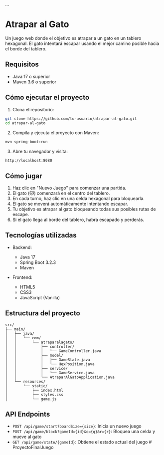 ...

# Atrapar al Gato

Un juego web donde el objetivo es atrapar a un gato en un tablero hexagonal. El gato intentará escapar usando el mejor camino posible hacia el borde del tablero.

## Requisitos

- Java 17 o superior
- Maven 3.6 o superior

## Cómo ejecutar el proyecto

1. Clona el repositorio:
```bash
git clone https://github.com/tu-usuario/atrapar-al-gato.git
cd atrapar-al-gato
```

2. Compila y ejecuta el proyecto con Maven:
```bash
mvn spring-boot:run
```

3. Abre tu navegador y visita:
```
http://localhost:8080
```

## Cómo jugar

1. Haz clic en "Nuevo Juego" para comenzar una partida.
2. El gato (🐱) comenzará en el centro del tablero.
3. En cada turno, haz clic en una celda hexagonal para bloquearla.
4. El gato se moverá automáticamente intentando escapar.
5. Tu objetivo es atrapar al gato bloqueando todas sus posibles rutas de escape.
6. Si el gato llega al borde del tablero, habrá escapado y perderás.

## Tecnologías utilizadas

- Backend:
  - Java 17
  - Spring Boot 3.2.3
  - Maven

- Frontend:
  - HTML5
  - CSS3
  - JavaScript (Vanilla)

## Estructura del proyecto

```
src/
├── main/
│   ├── java/
│   │   └── com/
│   │       └── atraparalagato/
│   │           ├── controller/
│   │           │   └── GameController.java
│   │           ├── model/
│   │           │   ├── GameState.java
│   │           │   └── HexPosition.java
│   │           ├── service/
│   │           │   └── GameService.java
│   │           └── AtraparAlGatoApplication.java
│   └── resources/
│       └── static/
│           ├── index.html
│           ├── styles.css
│           └── game.js
```

## API Endpoints

- `POST /api/game/start?boardSize={size}`: Inicia un nuevo juego
- `POST /api/game/block?gameId={id}&q={q}&r={r}`: Bloquea una celda y mueve al gato
- `GET /api/game/state/{gameId}`: Obtiene el estado actual del juego # ProyectoFinalJuego
